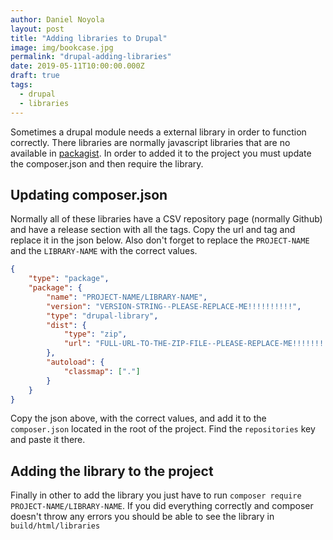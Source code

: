```yaml
---
author: Daniel Noyola
layout: post
title: "Adding libraries to Drupal"
image: img/bookcase.jpg
permalink: "drupal-adding-libraries"
date: 2019-05-11T10:00:00.000Z
draft: true
tags:
  - drupal
  - libraries
---
```


Sometimes a drupal module needs a external library in order to function correctly. There libraries are normally
javascript libraries that are no available in [packagist](https://packagist.org/). In order to added it to the project
you must update the composer.json and then require the library.

## Updating composer.json
Normally all of these libraries have a CSV repository page (normally Github) and have a release section with all the
tags. Copy the url and tag and replace it in the json below. Also don't forget to replace the `PROJECT-NAME` and the
`LIBRARY-NAME` with the correct values.

```json
{
    "type": "package",
    "package": {
        "name": "PROJECT-NAME/LIBRARY-NAME",
        "version": "VERSION-STRING--PLEASE-REPLACE-ME!!!!!!!!!!",
        "type": "drupal-library",
        "dist": {
            "type": "zip",
            "url": "FULL-URL-TO-THE-ZIP-FILE--PLEASE-REPLACE-ME!!!!!!!!!!"
        },
        "autoload": {
            "classmap": ["."]
        }
    }
}
```
Copy the json above, with the correct values, and add it to the `composer.json` located in the root of the project. Find
the `repositories` key and paste it there.

## Adding the library to the project
Finally in other to add the library you just have to run `composer require PROJECT-NAME/LIBRARY-NAME`. If you did
everything correctly and composer doesn't throw any errors you should be able to see the library in `build/html/libraries`